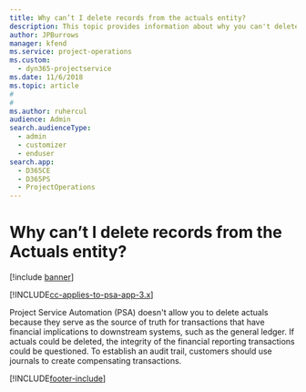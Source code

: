 ```yaml
---
title: Why can’t I delete records from the actuals entity?
description: This topic provides information about why you can't delete records from the actuals entity.
author: JPBurrows
manager: kfend
ms.service: project-operations
ms.custom: 
  - dyn365-projectservice
ms.date: 11/6/2018
ms.topic: article
#
#
ms.author: ruhercul
audience: Admin
search.audienceType: 
  - admin
  - customizer
  - enduser
search.app: 
  - D365CE
  - D365PS
  - ProjectOperations
---
```


# Why can’t I delete records from the Actuals entity?

[!include [banner](../includes/psa-now-project-operations.md)]

[!INCLUDE[cc-applies-to-psa-app-3.x](../includes/cc-applies-to-psa-app-3x.md)]

Project Service Automation (PSA) doesn't allow you to delete actuals because they serve as the source of truth for transactions that have financial implications to downstream systems, such as the general ledger. If actuals could be deleted, the integrity of the financial reporting transactions could be questioned. To establish an audit trail, customers should use journals to create compensating transactions.



[!INCLUDE[footer-include](../includes/footer-banner.md)]